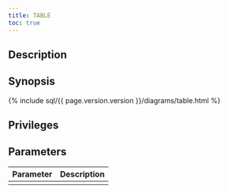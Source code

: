 ```yaml
---
title: TABLE
toc: true
---
```


## Description

## Synopsis

<div>
{% include sql/{{ page.version.version }}/diagrams/table.html %}
</div>

## Privileges

## Parameters

| Parameter | Description |
|-----------|-------------|
|  |  |
